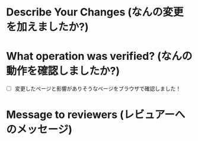 # Describe Your Changes (なんの変更を加えましたか?)



# What operation was verified? (なんの動作を確認しましたか?)

- [ ] 変更したページと影響がありそうなページをブラウザで確認しました！


# Message to reviewers (レビュアーへのメッセージ)


